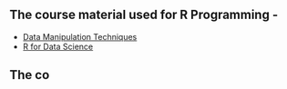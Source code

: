## The course material used for R Programming - 

* [Data Manipulation Techniques](https://andreavillanes.github.io/R_Data_Manipulation_Techniques/)
* [R for Data Science](https://r4ds.had.co.nz/)

## The co